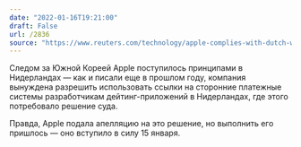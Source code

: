 ```yaml
---
date: "2022-01-16T19:21:00"
draft: False
url: /2836
source: "https://www.reuters.com/technology/apple-complies-with-dutch-watchdog-ruling-payment-options-netherlands-2022-01-15/"
---
```


Следом за Южной Кореей Apple поступилось принципами в Нидерландах — как и писали еще в прошлом году, компания вынуждена разрешить использовать ссылки на сторонние платежные системы разработчикам дейтинг-приложений в Нидерландах, где этого потребовало решение суда. 

Правда, Apple подала апелляцию на это решение, но выполнить его пришлось — оно вступило в силу 15 января.
